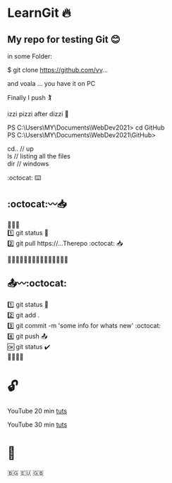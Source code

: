# LearnGit 🔥
## My repo for testing Git 😊

in some Folder:

$ git clone https://github.com/vv...

and voala ... you have it on PC


Finally I push 🏌️

izzi pizzi after dizzi 💫

PS C:\Users\MY\Documents\WebDev2021> cd GitHub  
PS C:\Users\MY\Documents\WebDev2021\GitHub>  

cd.. // up  
ls // listing all the files  
dir // windows  

:octocat: ⌨️  

## :octocat:〰️📥  

👨🏼‍💻  
1️⃣ git status 🔴  
2️⃣ git pull  https://...Therepo :octocat:  📥  

👨🏼‍💻👨🏼‍💻👨🏼‍💻👨🏼‍💻👨🏼‍💻  

## 📤〰️:octocat:   

1️⃣ git status 🔴  
2️⃣ git add .  
3️⃣ git commit -m 'some info for whats new' :octocat:  
4️⃣ git push  📤  
🆗 git status ✔️  
👨🏼‍💻💤  



# 🔓
YouTube 20 min [tuts](https://youtu.be/0fKg7e37bQE)  

YouTube 30 min [tuts](https://www.youtube.com/watch?v=SWYqp7iY_Tc&list=PLAlYo9rrKRZZklDqONgpKCaTmB_We1fCC&index=4&t=0s)


# 🌊  









🇧🇬 🇪🇺 🇬🇧
